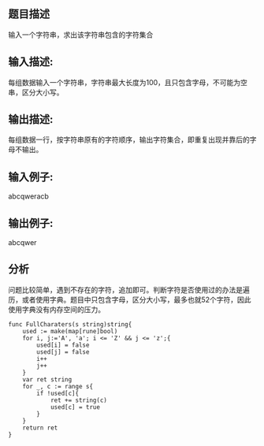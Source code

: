 ## 题目描述



输入一个字符串，求出该字符串包含的字符集合



## 输入描述:



每组数据输入一个字符串，字符串最大长度为100，且只包含字母，不可能为空串，区分大小写。



## 输出描述:



每组数据一行，按字符串原有的字符顺序，输出字符集合，即重复出现并靠后的字母不输出。



## 输入例子:



abcqweracb



## 输出例子:



abcqwer


## 分析

问题比较简单，遇到不存在的字符，追加即可。判断字符是否使用过的办法是遍历，或者使用字典。题目中只包含字母，区分大小写，最多也就52个字符，因此使用字典没有内存空间的压力。

~~~golang
func FullCharaters(s string)string{
    used := make(map[rune]bool)
    for i, j:='A', 'a'; i <= 'Z' && j <= 'z';{
        used[i] = false
        used[j] = false
        i++
        j++
    }
    var ret string
    for _, c := range s{
        if !used[c]{
			ret += string(c)
			used[c] = true
        }
    }
    return ret
}
~~~

